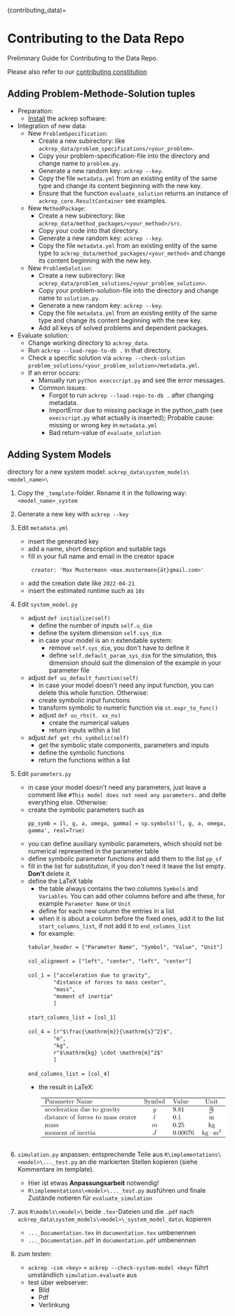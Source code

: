 (contributing_data)=
# Contributing to the Data Repo
Preliminary Guide for Contributing to the Data Repo.

Please also refer to our [contributing constitution](ref_constitution)

## Adding Problem-Methode-Solution tuples

- Preparation:
    - [Install](installation) the ackrep software:
- Integration of new data:
    - New `ProblemSpecification`:
        - Create a new subirectory: like `ackrep_data/problem_specifications/<your_problem>`.
        - Copy your problem-specification-file into the directory and change name to `problem.py`.
        - Generate a new random key: `ackrep --key`.
        - Copy the file `metadata.yml` from an existing entity of the same type and change its content beginning with the new key.
        - Ensure that the function `evaluate_solution` returns an instance of `ackrep_core.ResultContainer` see examples.
    - New `MethodPackage`:
        - Create a new subirectory: like `ackrep_data/method_packages/<your_method>/src`.
        - Copy your code into that directory.
        - Generate a new random key: `ackrep --key`.
        - Copy the file `metadata.yml` from an existing entity of the same type to `ackrep_data/method_packages/<your_method>` and change its content beginning with the new key.
    - New `ProblemSolution`:
        - Create a new subirectory: like `ackrep_data/problem_solutions/<your_problem_solution>`.
        - Copy your problem-solution-file into the directory and change name to `solution.py`.
        - Generate a new random key: `ackrep --key`.
        - Copy the file `metadata.yml` from an existing entity of the same type and change its content beginning with the new key.
        - Add all keys of solved problems and dependent packages.
- Evaluate solution:
    - Change working directory to `ackrep_data`.
    - Run `ackrep --load-repo-to-db .` in that directory.
    - Check a specific solution via `ackrep --check-solution problem_solutions/<your_problem_solution>/metadata.yml`.
    - If an error occurs:
        - Manually run `python execscript.py` and see the error messages.
        - Common issues:
            - Forgot to run `ackrep --load-repo-to-db .` after changing metadata.
            - ImportError due to missing package in the python_path (see `execscript.py` what actually is inserted); Probable cause: missing or wrong key in `metadata.yml`
            - Bad return-value of `evaluate_solution`

## Adding System Models
directory for a new system model: `ackrep_data\system_models\<model_name>\`
1. Copy the `_template`-folder. Rename it in the following way: `<model_name>_system`
2. Generate a new key with `ackrep --key` 
3. Edit `metadata.yml`
    - insert the generated key
    - add a name, short description and suitable tags
    - fill in your full name and email in the creator space
        ``` 
         creator: 'Max Mustermann <max.mustermann{ät}gmail.com>'
        ```
    - add the creation date like `2022-04-21`
    - insert the estimated runtime such as `10s`
4. Edit `system_model.py`
    - adjust `def initialize(self)`
        - define the number of inputs `self.u_dim`
        - define the system dimension `self.sys_dim`
        - in case your model is an n extendable system:
            - remove `self.sys_dim`, you don't have to define it
            - define `self.default_param_sys_dim` for the simulation, this dimension should suit the dimension of the example in your parameter file
    - adjust `def uu_default_function(self)`
        - in case your model doesn't need any input function, you can delete this whole function. Otherwise:
        - create symbolic input functions
        - transform symbolic to numeric function via `st.expr_to_func()`
        - adjust `def uu_rhs(t. xx_nv)`
            - create the numerical values 
            - return inputs within a list
    - adjust `def get_rhs_symbolic(self)`
        - get the symbolic state components, parameters and inputs
        - define the symbolic functions
        - return the functions within a list
5. Edit `parameters.py`
    - in case your model doesn't need any parameters, just leave a comment like `#This model does not need any parameters.` and delte everything else. Otherwise:
    - create the symbolic parameters such as 
        ```
        pp_symb = [l, g, a, omega, gamma] = sp.symbols('l, g, a, omega, gamma', real=True)
        ```
    - you can define auxiliary symbolic parameters, which should not be numerical represented in the parameter table
    - define symbolic parameter functions and add them to the list `pp_sf`
    - fill in the list for substitution, if you don't need it leave the list empty. **Don't** delete it.
    - define the LaTeX table
        - the table always contains the two columns `Symbols` and `Variables`. You can add other columns before and afte these, for example `Parameter Name` or `Unit` 
        - define for each new column the entries in a list
        - when it is about a column before the fixed ones, add it to the list `start_columns_list`, if not add it to `end_columns_list`
        - for example:
        ```
        tabular_header = ["Parameter Name", "Symbol", "Value", "Unit"]

        col_alignment = ["left", "center", "left", "center"]

        col_1 = ["acceleration due to gravity", 
                "distance of forces to mass center",
                "mass",
                "moment of inertia"
                ] 
        
        start_columns_list = [col_1]

        col_4 = [r"$\frac{\mathrm{m}}{\mathrm{s}^2}$", 
                "m",
                "kg",
                r"$\mathrm{kg} \cdot \mathrm{m}^2$"
                ]
    
        end_columns_list = [col_4]
        ```
        - the result in LaTeX:
        ![Latex Table](latex_table.png)

6. `simulation.py` anpassen: entsprechende Teile aus `R\implementations\<model>\..._test.py` an die markierten Stellen kopieren (siehe Kommentare im template).
    - Hier ist etwas **Anpassungsarbeit** notwendig!
    - `R\implementations\<model>\..._test.py` ausführen und finale Zustände notieren für `evaluate_simulation`
7. aus `R\models\<model>\` beide `.tex`-Dateien und die `.pdf` nach `ackrep_data\system_models\<model>\_system_model_data\` kopieren
    - `..._Documentation.tex` in `documentation.tex` umbenennen
    - `..._Documentation.pdf` in `documentation.pdf` umbenennen 
8. zum testen: 
    - `ackrep -csm <key>` = `ackrep --check-system-model <key>` führt umständlich `simulation.evaluate` aus
    - test über webserver: 
        - Bild
        - Pdf
        - Verlinkung
